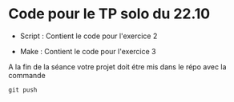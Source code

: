 # Code pour le TP solo du 22.10

* Script :
Contient le code pour l'exercice 2

* Make :
Contient le code pour l'exercice 3

A la fin de la séance votre projet doit étre mis dans le répo avec la commande

`` git push ``